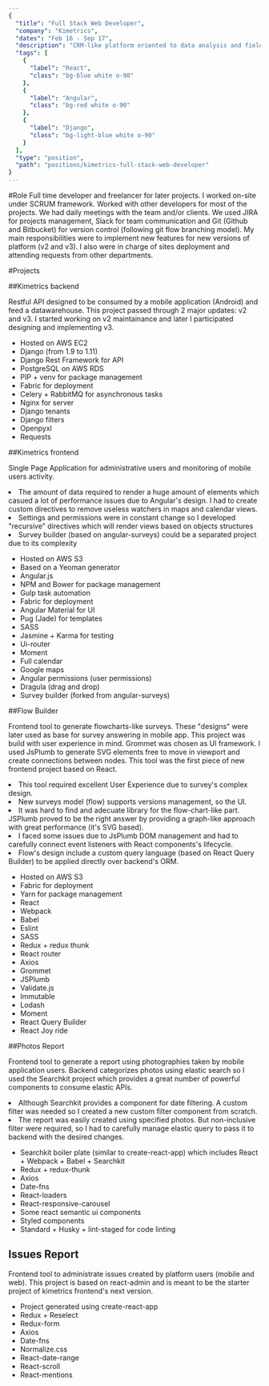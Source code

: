 ```yaml
---
{
  "title": "Full Stack Web Developer",
  "company": "Kimetrics",
  "dates": "Feb 16 - Sep 17",
  "description": "CRM-like platform oriented to data analysis and field management. Staff on field uses a mobile app connected to a web platform feeding the data warehouse. Working as full-stack web developer, leader of frontend and backend projects.",
  "tags": [
    {
      "label": "React",
      "class": "bg-blue white o-90"
    },
    {
      "label": "Angular",
      "class": "bg-red white o-90"
    },
    {
      "label": "Django",
      "class": "bg-light-blue white o-90"
    }
  ],
  "type": "position",
  "path": "positions/kimetrics-full-stack-web-developer"
}
---
```

#Role
Full time developer and freelancer for later projects. I worked on-site under SCRUM framework. Worked with other developers for most of the projects. We had daily meetings with the team and/or clients. We used JIRA for projects management, Slack for team communication and Git (Github and Bitbucket) for version control (following git flow branching model). My main responsibilities were to implement new features for new versions of platform (v2 and v3). I also were in charge of sites deployment and attending requests from other departments.

#Projects

##Kimetrics backend

Restful API designed to be consumed by a mobile application (Android) and feed a datawarehouse. This project passed through 2 major updates: v2 and v3. I started working on v2 maintainance and later I participated designing and implementing v3.

- Hosted on AWS EC2
- Django (from 1.9 to 1.11)
- Django Rest Framework for API
- PostgreSQL on AWS RDS
- PIP + venv for package management
- Fabric for deployment
- Celery + RabbitMQ for asynchronous tasks
- Nginx for server
- Django tenants
- Django filters
- Openpyxl
- Requests

##Kimetrics frontend

Single Page Application for administrative users and monitoring of mobile users activity.

<div class="challenges">
  <li>The amount of data required to render a huge amount of elements which casued a lot of performance issues due to Angular's design. I had to create custom directives to remove useless watchers in maps and calendar views.</li>
  <li>Settings and permissions were in constant change so I developed "recursive" directives which will render views based on objects structures</li>
  <li>Survey builder (based on angular-surveys) could be a separated project due to its complexity</li>
</div>

- Hosted on AWS S3
- Based on a Yeoman generator
- Angular.js
- NPM and Bower for package management
- Gulp task automation
- Fabric for deployment
- Angular Material for UI
- Pug (Jade) for templates
- SASS
- Jasmine + Karma for testing
- Ui-router
- Moment
- Full calendar
- Google maps
- Angular permissions (user permissions)
- Dragula (drag and drop)
- Survey builder (forked from angular-surveys)

##Flow Builder

Frontend tool to generate flowcharts-like surveys. These "designs" were later used as base for survey answering in mobile app. This project was build with user experience in mind. Grommet was chosen as UI framework. I used JsPlumb to generate SVG elements free to move in viewport and create connections between nodes. This tool was the first piece of new frontend project based on React.

<div class="challenges">
  <li>This tool required excellent User Experience due to survey's complex design.</li>
  <li>New surveys model (flow) supports versions management, so the UI.</li>
  <li>It was hard to find and adecuate library for the flow-chart-like part. JSPlumb proved to be the right answer by providing a graph-like approach with great performance (it's SVG based).</li>
  <li>I faced some issues due to JsPlumb DOM management and had to carefully connect event listeners with React components's lifecycle.</li>
  <li>Flow's design include a custom query language (based on React Query Builder) to be applied directly over backend's ORM.</li>
</div>

- Hosted on AWS S3
- Fabric for deployment
- Yarn for package management
- React
- Webpack
- Babel
- Eslint
- SASS
- Redux + redux thunk
- React router
- Axios
- Grommet
- JSPlumb
- Validate.js
- Immutable
- Lodash
- Moment
- React Query Builder
- React Joy ride

##Photos Report

Frontend tool to generate a report using photographies taken by mobile application users. Backend categorizes photos using elastic search so I used the Searchkit project which provides a great number of powerful components to consume elastic APIs.

<div class="challenges">
  <li>Although Searchkit provides a component for date filtering. A custom filter was needed so I created a new custom filter component from scratch.</li>
  <li>The report was easily created using specified photos. But non-inclusive filter were required, so I had to carefully manage elastic query to pass it to backend with the desired changes.</li>
</div>

- Searchkit boiler plate (similar to create-react-app) which includes React + Webpack + Babel + Searchkit
- Redux + redux-thunk
- Axios
- Date-fns
- React-loaders
- React-responsive-carousel
- Some react semantic ui components
- Styled components
- Standard + Husky + lint-staged for code linting


## Issues Report

Frontend tool to administrate issues created by platform users (mobile and web). This project is based on react-admin and is meant to be the starter project of kimetrics frontend's next version.

- Project generated using create-react-app
- Redux + Reselect
- Redux-form
- Axios
- Date-fns
- Normalize.css
- React-date-range
- React-scroll
- React-mentions

